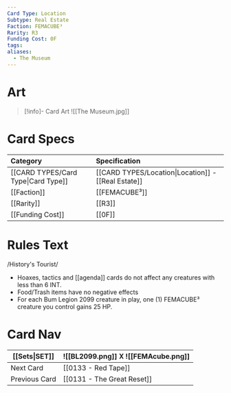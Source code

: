 ```yaml
---
Card Type: Location
Subtype: Real Estate
Faction: FEMACUBE³
Rarity: R3
Funding Cost: 0F
tags: 
aliases:
  - The Museum
---
```

# Art

> [!info]- Card Art
> ![[The Museum.jpg]]

# Card Specs

| Category | Specification| 
| :--- | :--- |
| [[CARD TYPES/Card Type\|Card Type]] | [[CARD TYPES/Location\|Location]] - [[Real Estate]] |  
| [[Faction]] | [[FEMACUBE³]] |  
| [[Rarity]] | [[R3]] |  
| [[Funding Cost]] | [[0F]] | 

# Rules Text  

/History's Tourist/ 
- Hoaxes, tactics and [[agenda]] cards do not affect any creatures with less than 6 INT.
- Food/Trash items have no negative effects
- For each Bum Legion 2099 creature in play, one (1) FEMACUBE³ creature you control gains 25 HP.


# Card Nav

| [[Sets\|SET]] |  ![[BL2099.png]] 𐌢 ![[FEMAcube.png]] |
| ------------- | ------------------------------ |
| Next Card     | [[0133 - Red Tape]] |
| Previous Card | [[0131 - The Great Reset]] |



